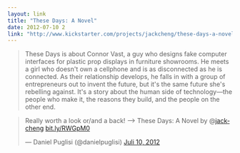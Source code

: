 ```yaml
---
layout: link
title: "These Days: A Novel"
date: 2012-07-10 2
link: "http://www.kickstarter.com/projects/jackcheng/these-days-a-novel"
---
```


> These Days is about Connor Vast, a guy who designs fake computer interfaces for plastic prop displays in furniture showrooms. He meets a girl who doesn't own a cellphone and is as disconnected as he is connected. As their relationship develops, he falls in with a group of entrepreneurs out to invent the future, but it's the same future she's rebelling against. It's a story about the human side of technology—the people who make it, the reasons they build, and the people on the other end.

<blockquote class="twitter-tweet tw-align-center" lang="de"><p>Really worth a look or/and a back! --&gt; These Days: A Novel by @<a href="https://twitter.com/jackcheng">jackcheng</a> <a href="http://t.co/FVfnjWDK" title="http://bit.ly/RWGpM0">bit.ly/RWGpM0</a></p>&mdash; Daniel Puglisi (@danielpuglisi) <a href="https://twitter.com/danielpuglisi/status/222710534166949890" data-datetime="2012-07-10T15:15:03+00:00">Juli 10, 2012</a></blockquote>
